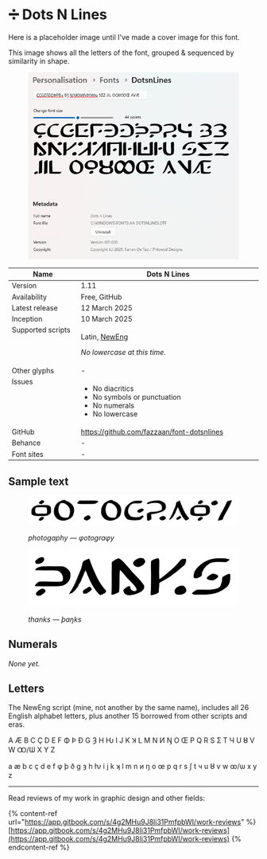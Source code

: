 # ➗ Dots N Lines

Here is a placeholder image until I've made a cover image for this font.

This image shows all the letters of the font, grouped & sequenced by similarity in shape.

<figure><img src="../../.gitbook/assets/image (3).png" alt=""><figcaption></figcaption></figure>

<table><thead><tr><th width="162" valign="top">Name</th><th width="440">Dots N Lines</th></tr></thead><tbody><tr><td valign="top">Version</td><td>1.11</td></tr><tr><td valign="top">Availability</td><td>Free, GitHub</td></tr><tr><td valign="top">Latest release</td><td>12 March 2025</td></tr><tr><td valign="top">Inception</td><td>10 March 2025</td></tr><tr><td valign="top">Supported scripts</td><td><p>Latin, <a href="https://app.gitbook.com/o/bhv2aXe6eExkCxRzuAVK/s/nQuhfcBU5w4vA1rwurTv/">NewEng</a> </p><p><em>No lowercase at this time.</em> </p></td></tr><tr><td valign="top">Other glyphs</td><td>-</td></tr><tr><td valign="top">Issues</td><td><ul><li>No diacritics</li><li>No symbols or punctuation</li><li>No numerals</li><li>No lowercase </li></ul></td></tr><tr><td valign="top">GitHub</td><td><a href="https://github.com/fazzaan/font-dotsnlines">https://github.com/fazzaan/font-dotsnlines</a> </td></tr><tr><td valign="top">Behance</td><td>-</td></tr><tr><td valign="top">Font sites</td><td>-</td></tr></tbody></table>

## Sample text

<figure><img src="../../.gitbook/assets/image (1).png" alt=""><figcaption><p><em>photogaphy — φotograφy</em> </p></figcaption></figure>

<figure><img src="../../.gitbook/assets/image (2).png" alt=""><figcaption><p><em>thanks — þaŋks</em> </p></figcaption></figure>

## Numerals

_None yet._&#x20;

## Letters

The NewEng script (mine, not another by the same name), includes all 26 English alphabet letters, plus another 15 borrowed from other scripts and eras.

A Æ B C Ç D E F Φ Þ Đ G Ȝ H Ƕ I J K Ʞ L M N И Ŋ O Œ P Q R S Ʃ T Ч U Ȣ V W Ꝏ/Ѡ X Y Z

a æ b c ç d e f φ þ ð g ȝ h ƕ i j k ʞ l m n и ŋ o œ p q r s ʃ t ч u ȣ v w ꝏ/ѡ x y z

***

Read reviews of my work in graphic design and other fields:

{% content-ref url="https://app.gitbook.com/s/4g2MHu9J8li31PmfpbWI/work-reviews" %}
[https://app.gitbook.com/s/4g2MHu9J8li31PmfpbWI/work-reviews](https://app.gitbook.com/s/4g2MHu9J8li31PmfpbWI/work-reviews)
{% endcontent-ref %}

